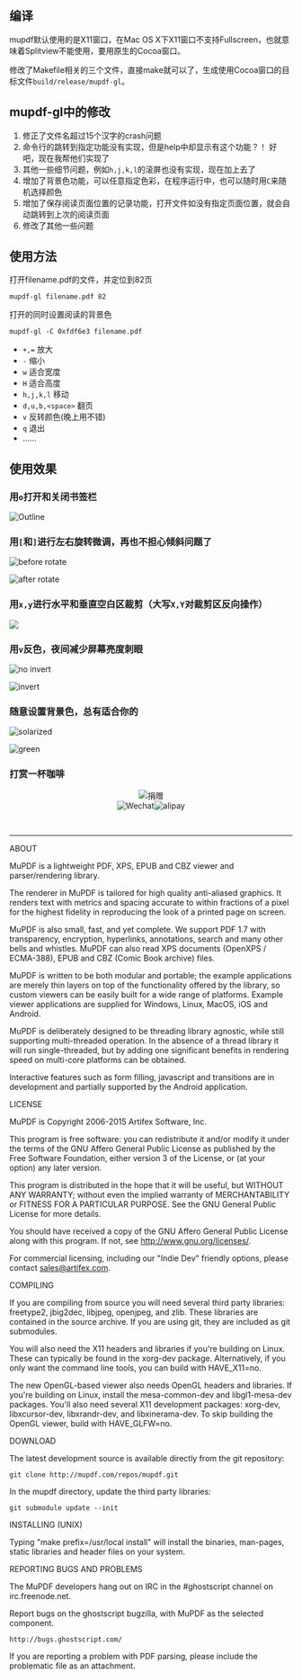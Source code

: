 ## 编译

mupdf默认使用的是X11窗口，在Mac OS X下X11窗口不支持Fullscreen，也就意味着Splitview不能使用，要用原生的Cocoa窗口。

修改了Makefile相关的三个文件，直接make就可以了，生成使用Cocoa窗口的目标文件`build/release/mupdf-gl`。

## mupdf-gl中的修改

1. 修正了文件名超过15个汉字的crash问题
2. 命令行的跳转到指定<page>功能没有实现，但是help中却显示有这个功能？！ 好吧，现在我帮他们实现了
3. 其他一些细节问题，例如`h,j,k,l`的滚屏也没有实现，现在加上去了
4. 增加了背景色功能，可以任意指定色彩，在程序运行中，也可以随时用`C`来随机选择颜色
5. 增加了保存阅读页面位置的记录功能，打开文件如没有指定页面位置，就会自动跳转到上次的阅读页面
6. 修改了其他一些问题

## 使用方法

打开filename.pdf的文件，并定位到82页

	mupdf-gl filename.pdf 82

打开的同时设置阅读的背景色

	mupdf-gl -C 0xfdf6e3 filename.pdf

* `+,=` 放大
* `-` 缩小
* `w` 适合宽度
* `H` 适合高度
* `h,j,k,l` 移动
* `d,u,b,<space>` 翻页
* `v` 反转颜色(晚上用不错)
* `q` 退出
* ……

## 使用效果

### 用`o`打开和关闭书签栏

![Outline](http://ww3.sinaimg.cn/mw690/3e37e59cgw1f73rgqu058j20r40l8qdi.jpg)

### 用`[`和`]`进行左右旋转微调，再也不担心倾斜问题了

![before rotate](http://ww2.sinaimg.cn/mw690/3e37e59cgw1f73rgm7xudj20si0kudj0.jpg)


![after rotate](http://ww3.sinaimg.cn/mw690/3e37e59cgw1f73rgkit87j20si0kujur.jpg)

### 用`x,y`进行水平和垂直空白区裁剪（大写`X,Y`对裁剪区反向操作）

![](http://ww1.sinaimg.cn/mw690/3e37e59cgw1f7jv5yiybqj211y0lc7fn.jpg)

### 用`v`反色，夜间减少屏幕亮度刺眼

![no invert](http://ww3.sinaimg.cn/mw690/3e37e59cgw1f73rggc44ij20j70kuwk9.jpg)


![invert](http://ww1.sinaimg.cn/mw690/3e37e59cgw1f73rgj32akj20j70ku7a2.jpg)

### 随意设置背景色，总有适合你的

![solarized](http://ww4.sinaimg.cn/mw690/3e37e59cgw1f77e8jv2kjj20m20ku463.jpg)


![green](http://ww2.sinaimg.cn/mw690/3e37e59cgw1f77e8e4qxvj20m20kun4d.jpg)

### 打赏一杯咖啡

<div style="margin:0 auto;text-align:center;"><img src="http://ww4.sinaimg.cn/large/006tNbRwgy1ffro7wwx4qj30cd09c0tf.jpg" alt="捐赠" /></div>
<div style="margin:0 auto;text-align:center;padding:0 0 30px"><span title="Wechat"><img src="http://ww4.sinaimg.cn/large/006tNbRwgy1ffrnypm54hj319w1okadp.jpg" alt="Wechat"/></span><span title="alipay"><img src="http://ww4.sinaimg.cn/large/006tNbRwgy1ffro0crzq2j31401op0zq.jpg" alt="alipay"/></span></div>

---

ABOUT

MuPDF is a lightweight PDF, XPS, EPUB and CBZ viewer and parser/rendering
library.

The renderer in MuPDF is tailored for high quality anti-aliased graphics. It
renders text with metrics and spacing accurate to within fractions of a pixel
for the highest fidelity in reproducing the look of a printed page on screen.

MuPDF is also small, fast, and yet complete. We support PDF 1.7 with
transparency, encryption, hyperlinks, annotations, search and many other bells
and whistles. MuPDF can also read XPS documents (OpenXPS / ECMA-388),
EPUB and CBZ (Comic Book archive) files.

MuPDF is written to be both modular and portable; the example applications
are merely thin layers on top of the functionality offered by the library,
so custom viewers can be easily built for a wide range of platforms. Example
viewer applications are supplied for Windows, Linux, MacOS, iOS and Android.

MuPDF is deliberately designed to be threading library agnostic, while still
supporting multi-threaded operation. In the absence of a thread library
it will run single-threaded, but by adding one significant benefits in
rendering speed on multi-core platforms can be obtained.

Interactive features such as form filling, javascript and transitions
are in development and partially supported by the Android application.

LICENSE

MuPDF is Copyright 2006-2015 Artifex Software, Inc.

This program is free software: you can redistribute it and/or modify it under
the terms of the GNU Affero General Public License as published by the Free
Software Foundation, either version 3 of the License, or (at your option) any
later version.

This program is distributed in the hope that it will be useful, but WITHOUT ANY
WARRANTY; without even the implied warranty of MERCHANTABILITY or FITNESS FOR A
PARTICULAR PURPOSE. See the GNU General Public License for more details.

You should have received a copy of the GNU Affero General Public License along
with this program. If not, see <http://www.gnu.org/licenses/>.

For commercial licensing, including our "Indie Dev" friendly options,
please contact sales@artifex.com.

COMPILING

If you are compiling from source you will need several third party libraries:
freetype2, jbig2dec, libjpeg, openjpeg, and zlib. These libraries are contained
in the source archive. If you are using git, they are included as git
submodules.

You will also need the X11 headers and libraries if you're building on Linux.
These can typically be found in the xorg-dev package. Alternatively, if you
only want the command line tools, you can build with HAVE_X11=no.

The new OpenGL-based viewer also needs OpenGL headers and libraries. If you're
building on Linux, install the mesa-common-dev and libgl1-mesa-dev packages.
You'll also need several X11 development packages: xorg-dev, libxcursor-dev,
libxrandr-dev, and libxinerama-dev. To skip building the OpenGL viewer, build
with HAVE_GLFW=no.

DOWNLOAD

The latest development source is available directly from the git repository:

	git clone http://mupdf.com/repos/mupdf.git

In the mupdf directory, update the third party libraries:

	git submodule update --init

INSTALLING (UNIX)

Typing "make prefix=/usr/local install" will install the binaries, man-pages,
static libraries and header files on your system.

REPORTING BUGS AND PROBLEMS

The MuPDF developers hang out on IRC in the #ghostscript channel on
irc.freenode.net.

Report bugs on the ghostscript bugzilla, with MuPDF as the selected component.

	http://bugs.ghostscript.com/

If you are reporting a problem with PDF parsing, please include the problematic
file as an attachment.
